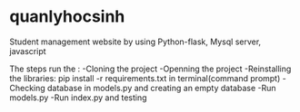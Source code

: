 # quanlyhocsinh
Student management website by using Python-flask, Mysql server, javascript

The steps run the :
-Cloning the project
-Openning the project
-Reinstalling the libraries: pip install -r requirements.txt in terminal(command prompt)
-Checking database in models.py and creating an empty database
-Run models.py
-Run index.py and testing

